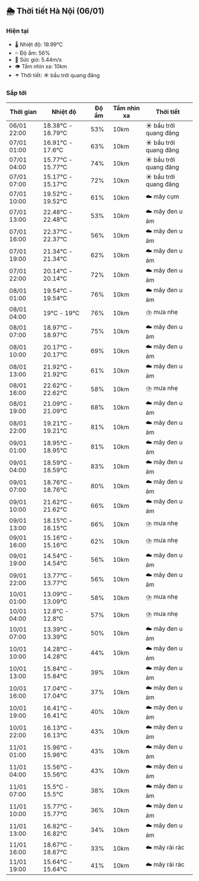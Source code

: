 ## 🌦️ Thời tiết Hà Nội (06/01)

### Hiện tại

- 🌡️ Nhiệt độ: 18.99℃
- 💦 Độ ẩm: 56%
- 💨 Sức gió: 5.44m/s
- 👁️ Tầm nhìn xa: 10km
- ☂️ Thời tiết: ☀️ bầu trời quang đãng

### Sắp tới

| Thời gian | Nhiệt độ | Độ ẩm | Tầm nhìn xa | Thời tiết |
| --- | --- | --- | --- | --- |
| 06/01 22:00 | 18.38℃ - 18.79℃ | 53% | 10km | ☀️ bầu trời quang đãng |
| 07/01 01:00 | 16.91℃ - 17.6℃ | 63% | 10km | ☀️ bầu trời quang đãng |
| 07/01 04:00 | 15.77℃ - 15.77℃ | 74% | 10km | ☀️ bầu trời quang đãng |
| 07/01 07:00 | 15.17℃ - 15.17℃ | 72% | 10km | ☀️ bầu trời quang đãng |
| 07/01 10:00 | 19.52℃ - 19.52℃ | 61% | 10km | ☁️ mây cụm |
| 07/01 13:00 | 22.48℃ - 22.48℃ | 53% | 10km | ☁️ mây đen u ám |
| 07/01 16:00 | 22.37℃ - 22.37℃ | 56% | 10km | ☁️ mây đen u ám |
| 07/01 19:00 | 21.34℃ - 21.34℃ | 62% | 10km | ☁️ mây đen u ám |
| 07/01 22:00 | 20.14℃ - 20.14℃ | 72% | 10km | ☁️ mây đen u ám |
| 08/01 01:00 | 19.54℃ - 19.54℃ | 76% | 10km | ☁️ mây đen u ám |
| 08/01 04:00 | 19℃ - 19℃ | 76% | 10km | ⛈️ mưa nhẹ |
| 08/01 07:00 | 18.97℃ - 18.97℃ | 75% | 10km | ☁️ mây đen u ám |
| 08/01 10:00 | 20.17℃ - 20.17℃ | 69% | 10km | ☁️ mây đen u ám |
| 08/01 13:00 | 21.92℃ - 21.92℃ | 61% | 10km | ☁️ mây đen u ám |
| 08/01 16:00 | 22.62℃ - 22.62℃ | 58% | 10km | ⛈️ mưa nhẹ |
| 08/01 19:00 | 21.09℃ - 21.09℃ | 68% | 10km | ☁️ mây đen u ám |
| 08/01 22:00 | 19.21℃ - 19.21℃ | 81% | 10km | ☁️ mây đen u ám |
| 09/01 01:00 | 18.95℃ - 18.95℃ | 81% | 10km | ☁️ mây đen u ám |
| 09/01 04:00 | 18.59℃ - 18.59℃ | 83% | 10km | ☁️ mây đen u ám |
| 09/01 07:00 | 18.76℃ - 18.76℃ | 80% | 10km | ☁️ mây đen u ám |
| 09/01 10:00 | 21.62℃ - 21.62℃ | 66% | 10km | ☁️ mây đen u ám |
| 09/01 13:00 | 18.15℃ - 18.15℃ | 66% | 10km | ⛈️ mưa nhẹ |
| 09/01 16:00 | 15.16℃ - 15.16℃ | 62% | 10km | ⛈️ mưa nhẹ |
| 09/01 19:00 | 14.54℃ - 14.54℃ | 56% | 10km | ☁️ mây đen u ám |
| 09/01 22:00 | 13.77℃ - 13.77℃ | 56% | 10km | ☁️ mây đen u ám |
| 10/01 01:00 | 13.09℃ - 13.09℃ | 58% | 10km | ⛈️ mưa nhẹ |
| 10/01 04:00 | 12.8℃ - 12.8℃ | 57% | 10km | ⛈️ mưa nhẹ |
| 10/01 07:00 | 13.39℃ - 13.39℃ | 50% | 10km | ☁️ mây đen u ám |
| 10/01 10:00 | 14.28℃ - 14.28℃ | 44% | 10km | ☁️ mây đen u ám |
| 10/01 13:00 | 15.84℃ - 15.84℃ | 39% | 10km | ☁️ mây đen u ám |
| 10/01 16:00 | 17.04℃ - 17.04℃ | 37% | 10km | ☁️ mây đen u ám |
| 10/01 19:00 | 16.41℃ - 16.41℃ | 40% | 10km | ☁️ mây đen u ám |
| 10/01 22:00 | 16.13℃ - 16.13℃ | 43% | 10km | ☁️ mây đen u ám |
| 11/01 01:00 | 15.96℃ - 15.96℃ | 43% | 10km | ☁️ mây đen u ám |
| 11/01 04:00 | 15.56℃ - 15.56℃ | 43% | 10km | ☁️ mây đen u ám |
| 11/01 07:00 | 15.5℃ - 15.5℃ | 38% | 10km | ☁️ mây đen u ám |
| 11/01 10:00 | 15.77℃ - 15.77℃ | 36% | 10km | ☁️ mây đen u ám |
| 11/01 13:00 | 16.82℃ - 16.82℃ | 34% | 10km | ☁️ mây đen u ám |
| 11/01 16:00 | 18.67℃ - 18.67℃ | 33% | 10km | ☁️ mây rải rác |
| 11/01 19:00 | 15.64℃ - 15.64℃ | 41% | 10km | ☁️ mây rải rác |
